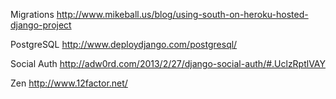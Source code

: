 Migrations
    http://www.mikeball.us/blog/using-south-on-heroku-hosted-django-project

PostgreSQL
    http://www.deploydjango.com/postgresql/

Social Auth
    http://adw0rd.com/2013/2/27/django-social-auth/#.UclzRptlVAY

Zen
    http://www.12factor.net/
